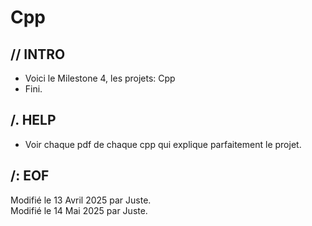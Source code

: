 # Cpp

## // INTRO

* Voici le Milestone 4, les projets: Cpp
* Fini.

## /. HELP

* Voir chaque pdf de chaque cpp qui explique parfaitement le projet.

##	/: EOF

Modifié le 13 Avril 2025 par Juste.<br>
Modifié le 14 Mai 2025 par Juste.
